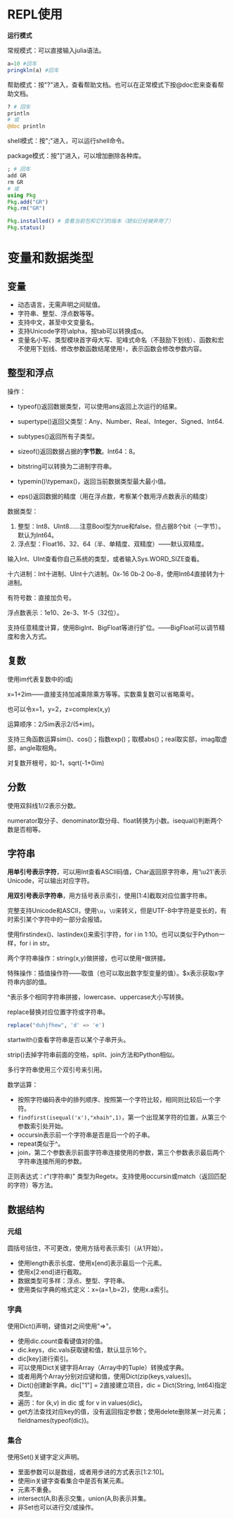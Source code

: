 # REPL使用

**运行模式**

常规模式：可以直接输入julia语法。

```julia
a=10 #回车
pringkln(a) #回车
```

帮助模式：按"?"进入，查看帮助文档。也可以在正常模式下按@doc宏来查看帮助文档。

```julia
? # 回车
println
# 或
@doc println
```

shell模式：按";"进入，可以运行shell命令。

package模式：按"]"进入，可以增加删除各种库。

```julia
; # 回车
add GR
rm GR
# 或
using Pkg
Pkg.add("GR")
Pkg.rm("GR")
```

```julia
Pkg.installed() # 查看当前包和它们的版本（貌似已经被弃用了）
Pkg.status()
```

# 变量和数据类型

## 变量

- 动态语言，无需声明之间赋值。
- 字符串、整型、浮点数等等。
- 支持中文，甚至中文变量名。
- 支持Unicode字符\alpha，按tab可以转换成α。
- 变量名小写、类型模块首字母大写、驼峰式命名（不鼓励下划线）、函数和宏不使用下划线、修改参数函数结尾使用`!`，表示函数会修改参数内容。

## 整型和浮点

操作：

- typeof()返回数据类型，可以使用ans返回上次运行的结果。

- supertype()返回父类型：Any、Number、Real、Integer、Signed、Int64.

- subtypes()返回所有子类型。

- sizeof()返回数据占据的**字节数**。Int64：8。
- bitstring可以转换为二进制字符串。
- typemin()\typemax()，返回当前数据类型最大最小值。
- eps()返回数据的精度（用在浮点数，考察某个数用浮点数表示的精度）

数据类型：

1. 整型：Int8、UInt8……注意Bool型为true和false，但占据8个bit（一字节）。默认为Int64。
2. 浮点型：Float16、32、64（半、单精度、双精度）——默认双精度。

输入Int、UInt查看你自己系统的类型，或者输入Sys.WORD_SIZE查看。

十六进制：Int十进制、UInt十六进制。0x-16 0b-2 0o-8，使用Int64直接转为十进制。

有符号数：直接加负号。

浮点数表示：1e10、2e-3、1f-5（32位）。

支持任意精度计算，使用BigInt、BigFloat等进行扩位。——BigFloat可以调节精度和舍入方式。

## 复数

使用im代表复数中的i或j

x=1+2im——直接支持加减乘除乘方等等。实数乘复数可以省略乘号。

也可以令x=1，y=2，z=complex(x,y)

运算顺序：2/5im表示2/(5*im)。

支持三角函数运算sim()、cos()；指数exp()；取模abs()；real取实部，imag取虚部，angle取相角。

对复数开根号，如-1，sqrt(-1+0im)

## 分数

使用双斜线1//2表示分数。

numerator取分子、denominator取分母、float转换为小数。isequal()判断两个数是否相等。

## 字符串

**用单引号表示字符**，可以用Int查看ASCII码值，Char返回原字符串，用'\u21'表示Unicode，可以输出对应字符。

**用双引号表示字符串**，用方括号表示索引，使用[1:4]截取对应位置字符串。

完整支持Unicode和ASCII，使用`\u`，`\U`来转义，但是UTF-8中字符是变长的，有时索引某个字符中的一部分会报错。

使用firstindex()、lastindex()来索引字符，for i in 1:10。也可以类似于Python一样，for i in str。

两个字符串操作：string(x,y)做拼接，也可以使用`*`做拼接。

特殊操作：插值操作符——取值（也可以取出数字型变量的值）。$x表示获取x字符串内部的值。

^表示多个相同字符串拼接，lowercase、uppercase大小写转换。

replace替换对应位置字符或字符串。

```julia
replace("duhjfhew", 'd' => 'e')
```

startwith()查看字符串是否以某个子串开头。

strip()去掉字符串前面的空格，split、join方法和Python相似。

多行字符串使用三个双引号来引用。

数学运算：

- 按照字符编码表中的排列顺序、按照第一个字符比较，相同则比较后一个字符。
- `findfirst(isequal('x'),"xhaih",1)`，第一个出现某字符的位置，从第三个参数索引处开始。
- occursin表示前一个字符串是否是后一个的子串。
- repeat类似于^。
- join，第二个参数表示前面字符串连接使用的参数，第三个参数表示最后两个字符串连接所用的参数。

正则表达式：r"(字符串)" 类型为Regetx。支持使用occursin或match（返回匹配的字符）等方法。

## 数据结构

### 元组

圆括号括住，不可更改，使用方括号表示索引（从1开始）。

- 使用length表示长度、使用x[end]表示最后一个元素。
- 使用x[2:end]进行截取。
- 数据类型可多样：浮点、整型、字符串。
- 使用类似字典的格式定义：x=(a=1,b=2)，使用x.a索引。

### 字典

使用Dict()声明，键值对之间使用"=>"。

- 使用dic.count查看键值对的值。
- dic.keys，dic.vals获取键和值，默认显示16个。
- dic[key]进行索引。
- 可以使用Dict关键字将Array（Array中的Tuple）转换成字典。
- 或者用两个Array分别对应键和值，使用Dict(zip(keys,values))。
- Dict()创建新字典。dic["1"] = 2直接建立项目，dic = Dict(String, Int64)指定类型。
- 遍历：for (k,v) in dic 或 for v in values(dic)。
- get方法查找对应key的值，没有返回指定参数；使用delete删除某一对元素；fieldnames(typeof(dic))。

### 集合

使用Set()关键字定义声明。

- 里面参数可以是数组，或者用步进的方式表示[1:2:10]。
- 使用in关键字查看集合中是否有某元素。
- 元素不重叠。
- intersect(A,B)表示交集，union(A,B)表示并集。
- 非Set也可以进行交/或操作。

